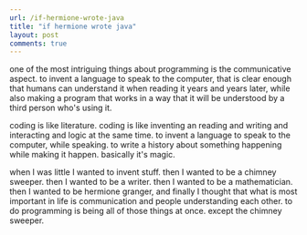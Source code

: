 ```yaml
---
url: /if-hermione-wrote-java
title: "if hermione wrote java"
layout: post
comments: true
---
```

one of the most intriguing things about programming is the communicative aspect. to
invent a language to speak to the computer, that is clear enough that humans can understand
it when reading it years and years later, while also making a program that works in a way that it
will be understood by a third person who's using it.

coding is like literature. coding is like inventing an reading and writing and
interacting and logic at the same time. to invent a language to speak to the computer, while
speaking. to write a history about something happening while making it happen. basically it's magic.

when I was little I wanted to invent stuff. then I wanted to be a chimney sweeper.
then I wanted to be a writer. then I wanted to be a mathematician. then I wanted to be hermione granger,
and finally I thought that what is most important in life is communication and people understanding each other.
to do programming is being all of those things at once. except the chimney sweeper.